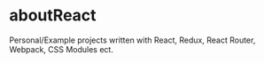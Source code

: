 # aboutReact
Personal/Example projects written with React, Redux, React Router, Webpack, CSS Modules ect.

